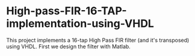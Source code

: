 # High-pass-FIR-16-TAP-implementation-using-VHDL
This project implements a 16-tap High Pass FIR filter (and it's transposed) using VHDL. First we design the filter with Matlab.
